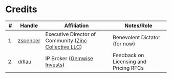 # Credits

| #   | Handle                                  | Affiliation                                                                    | Notes/Role                             |
| --- | --------------------------------------- | ------------------------------------------------------------------------------ | -------------------------------------- |
| 1.  | [zspencer](https://github.com/zspencer) | Executive Director of Community ([Zinc Collective LLC](https://www.zinc.coop)) | Benevolent Dictator (for now)          |
| 2.  | [drllau](https://github.com/drllau)     | IP Broker ([Gemwise Invests](https://www.linkedin.com/in/drllau/))             | Feedback on Licensing and Pricing RFCs |
